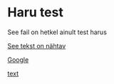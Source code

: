 # Haru test

See fail on hetkel ainult test harus

[See tekst on nähtav](homework/exercise.js)

[Google]()

[text](solutions/Conditionals/season.js)